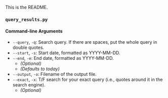 This is the README.

### `query_results.py`
#### Command-line Arguments
- `--query`, `-q`: Search query. If there are spaces, put the whole query in double quotes.
- `--start`, `-s`: Start date, formatted as YYYY-MM-DD.
- `--end`, `-e`: End date, formatted as YYYY-MM-DD.
  - *(Optional)*
  - *(Defaults to today)*
- `--output`, `-o`: Filename of the output file.
- `--exact`, `-x`: T/F search for your exact query (i.e., quotes around it in the search engine).
  - *(Optional)*
